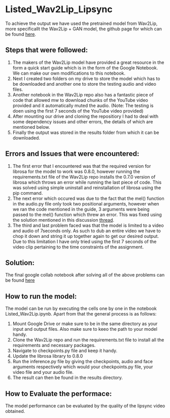 # Listed_Wav2Lip_Lipsync

To achieve the output we have used the pretrained model from Wav2Lip, more specificallt the Wav2Lip + GAN model, the github page for which can be found [here](https://github.com/Rudrabha/Wav2Lip).

## Steps that were followed:
1. The makers of the Wav2Lip model have provided a great resource in the form a quick start guide which is in the form of the Google Notebook. We can make our own modifications to this notebook.
2. Next I created two folders on my drive to store the model which has to be downloaded and another one to store the testing audio and video files.
3. Another notebook in the Wav2Lip repo also has a fantastic piece of code that allowed mw to download chunks of the YouTube video provided and it automatically muted the audio. (Note: The testing is doen using the first 7 seconds of the YouTube video provided)
4. After mounting our drive and cloning the repositiory I had to deal with some dependency issues and other errors, the details of which are mentioned below.
5. Finally the output was stored in the results folder from which it can be downloaded.

## Errors and Issues that were encountered:
1. The first error that I encountered was that the required version for librosa for the model to work was 0.8.0, however running the requirements.txt file of the Wav2Lip repo installs the 0.7.0 version of librosa which throws an error while running the last piece of code. This was solved using simple uninstall and reinstallation of librosa using the pip command.
2. The next error which occured was due to the fact that the mel() function in the audio.py file only took two positional arguments, however when we ran the code mentioned in the guide, 3 arguments were being passed to the mel() function which threw an error. This was fixed using the solution mentioned in this discussion [thread](https://github.com/Rudrabha/Wav2Lip/issues/471).
3. The third and last problem faced was that the model is limited to a video and audio of 7seconds only. As such to dub an entire video we have to chop it down and string it up together again to get our desired output. Due to this limitation I have only tried using the first 7 seconds of the video clip pertaining to the time constraints of the assignment.

## Solution:
The final google collab notebook after solving all of the above problems can be found [here](https://colab.research.google.com/drive/1vfo3NH2EAX9eoqUqnYX5SlyaWcHEgI8R?usp=sharing)

## How to run the model:
The model can be run by executing the cells one by one in the notebook Listed_Wav2Lip.ipynb. 
Apart from that the general process is as follows:
1. Mount Google Drive or make sure to be in the same directory as your input and output files. Also make sure to keeo the path to your model handy.
2. Clone the Wav2Lip repo and run the requirements.txt file to install all the requirements and necessary packages.
3. Navigate to checkpoints.py file and keep it handy.
4. Update the librosa library to 0.8.0
5. Run the inference.py file by giving the checkpoints, audio and face arguments respectively which would your checkpoints.py file, your video file and your audio file.
6. The result can then be found in the results directory.

## How to Evaluate the performace:
The model performance can be evaluated by the quality of the lipsync video obtained.
